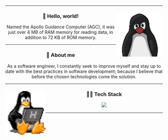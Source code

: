 <hr />
<div align="center">
  <img height="140" align="right" src="./assets/tux.gif" />
  <h3>🖖 Hello, world!</h3>
  <p>
    Named the Apollo Guidance Computer (AGC), it was just over 4 MB of RAM
    memory for reading data, in addition to 72 KB of ROM memory.
  </p>
</div>
<hr />
<div align="center">
  <h3>🧐 About me</h3>
  <p>
    As a software engineer, I constantly seek to improve myself and stay up to
    date with the best practices in software development; because I believe that
    before the chosen technologies come the solution.
  </p>
</div>
<hr />
<div align="center">
  <img height="140" align="left" src="./assets/tux-2.gif" />
  <h3>👨‍💻 Tech Stack</h3>
  <a href="https://skillicons.dev">
    <img
      height="75em"
      src="https://skillicons.dev/icons?i=nodejs,mongo,postgresql,next,javascript,typescript,tailwindcss,sass,html,css,git,github,md,linux,figma,vscode,docker,postman"
    />
  </a>
</div>
<hr />
